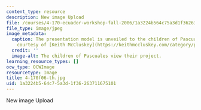 ```yaml
---
content_type: resource
description: New image Upload
file: /courses/4-170-ecuador-workshop-fall-2006/1a3224b564c75a3d1f36263711675101_4-170f06-th.jpg
file_type: image/jpeg
image_metadata:
  caption: The presentation model is unveiled to the children of Pascuales. (Image
    courtesy of [Keith McCluskey](https://keithmccluskey.com/category/photography/).)
  credit: ''
  image-alt: The children of Pascuales view their project.
learning_resource_types: []
ocw_type: OCWImage
resourcetype: Image
title: 4-170f06-th.jpg
uid: 1a3224b5-64c7-5a3d-1f36-263711675101
---
```

New image Upload

